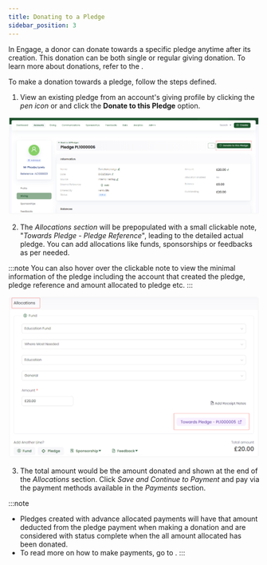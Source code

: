 ```yaml
---
title: Donating to a Pledge
sidebar_position: 3
---
```


In Engage, a donor can donate towards a specific pledge anytime after its creation. This donation can be both single or regular giving donation. To learn more about donations, refer to the <K2Link route="docs/engage/donations/" text="Donations Documentation" isInternal/>.

To make a donation towards a pledge, follow the steps defined.

1. View an existing pledge from an account's giving profile by clicking the *pen icon* or <K2Link route="docs/engage/donations/allocations/pledges/search-pledge/" text="search for an existing pledge" isInternal/> and click the **Donate to this Pledge** option. 

![Donate to a Pledge](./donate-to-pledge.png)

2. The *Allocations section* will be prepopulated with a small clickable note, "*Towards Pledge - Pledge Reference*", leading to the detailed actual pledge. You can add allocations like funds, sponsorships or feedbacks as per needed.

:::note
You can also hover over the clickable note to view the minimal information of the pledge including the account that created the pledge, pledge reference and amount allocated to pledge etc.
:::

![Allocations section](./allocations-section.png)               

3. The total amount would be the amount donated and shown at the end of the *Allocations* section. Click *Save and Continue to Payment* and pay via the payment methods available in the *Payments* section.

:::note
- Pledges created with advance allocated payments will have that amount deducted from the pledge payment when making a donation and are considered with status complete when the all amount allocated has been donated.
- To read more on how to make payments, go to <K2Link route="docs/engage/donations/payments/payment-types-and-methods/" text="Payment Types and Methods Documentation" isInternal/>.
:::
